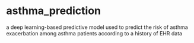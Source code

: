 # asthma_prediction
a deep learning-based predictive model used to predict the risk of asthma exacerbation among asthma patients according to a history of EHR data
